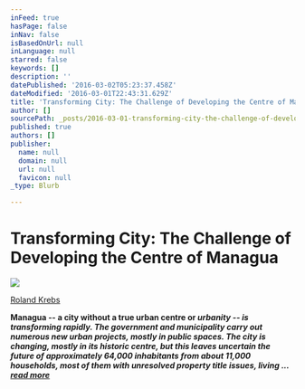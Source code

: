 ```yaml
---
inFeed: true
hasPage: false
inNav: false
isBasedOnUrl: null
inLanguage: null
starred: false
keywords: []
description: ''
datePublished: '2016-03-02T05:23:37.458Z'
dateModified: '2016-03-01T22:43:31.629Z'
title: 'Transforming City: The Challenge of Developing the Centre of Managua'
author: []
sourcePath: _posts/2016-03-01-transforming-city-the-challenge-of-developing-the-centre-of.md
published: true
authors: []
publisher:
  name: null
  domain: null
  url: null
  favicon: null
_type: Blurb

---
```

# Transforming City: The Challenge of Developing the Centre of Managua
![](https://the-grid-user-content.s3-us-west-2.amazonaws.com/dc8d3670-77ec-40f8-ae16-e40bfa6ed5e3.jpg)

[Roland Krebs][0]

**Managua -- a city without a true urban centre or _urbanity -- is transforming rapidly. The government and municipality carry out numerous new urban projects, mostly in public spaces. The city is changing, mostly in its historic centre, but this leaves uncertain the future of approximately 64,000 inhabitants from about 11,000 households, most of them with unresolved property title issues, living ... [read more][0]_**

[0]: http://www.rolandkrebs.net/transforming-city-the-challenge-of-developing-the-centre-of-managua/